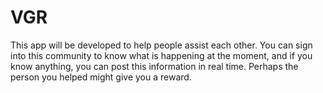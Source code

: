 # VGR
This app will be developed to help people assist each other. You can sign into this community to know what is happening at the moment, and if you know anything, you can post this information in real time. Perhaps the person you helped might give you a reward.
